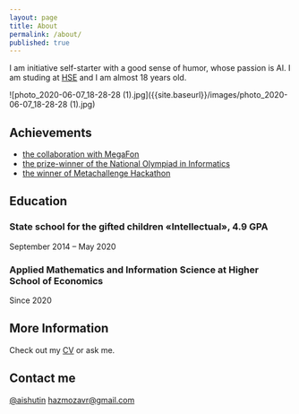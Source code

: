 ```yaml
---
layout: page
title: About
permalink: /about/
published: true
---
```


I am initiative self-starter with a good sense of humor, whose passion is AI. I am studing at [HSE](https://www.hse.ru/en/) and I am almost 18 years old.

![photo_2020-06-07_18-28-28 (1).jpg]({{site.baseurl}}/images/photo_2020-06-07_18-28-28 (1).jpg)


## Achievements

- [the collaboration with MegaFon](/startup/)
- [the prize-winner of the National Olympiad in Informatics](/vseros/)
- [the winner of Metachallenge Hackathon](/metachallenge/)

## Education

### State school for the gifted children «Intellectual», 4.9 GPA
September 2014 – May 2020

### Applied Mathematics and Information Science at Higher School of Economics
Since 2020

## More Information

Check out my [CV](https://docs.google.com/document/d/1RjiWwbq-acWeUcXBfCoXmvV7OnjIx_WxhZRbQ7jyXj8/edit?usp=sharing) or ask me.

## Contact me

[@aishutin](https://t.me/aishutin)
[hazmozavr@gmail.com](mailto:email@domain.com)
